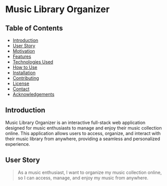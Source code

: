 # Music Library Organizer

## Table of Contents

- [Introduction](#introduction)
- [User Story](#user-story)
- [Motivation](#motivation)
- [Features](#features)
- [Technologies Used](#technologies-used)
- [How to Use](#how-to-use)
- [Installation](#installation)
- [Contributing](#contributing)
- [License](#license)
- [Contact](#contact)
- [Acknowledgements](#acknowledgements)

## Introduction

Music Library Organizer is an interactive full-stack web application designed for music enthusiasts to manage and enjoy their music collection online. This application allows users to access, organize, and interact with their music library from anywhere, providing a seamless and personalized experience.

## User Story

> As a music enthusiast, I want to organize my music collection online, so I can access, manage, and enjoy my music from anywhere.

